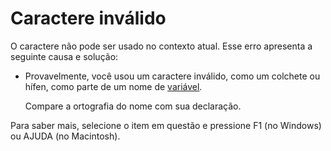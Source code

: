 
# Caractere inválido

O caractere não pode ser usado no contexto atual. Esse erro apresenta a seguinte causa e solução:



- Provavelmente, você usou um caractere inválido, como um colchete ou hífen, como parte de um nome de [variável](b8bdf64f-5920-1ae9-16d0-b26d09524a30.md).
    
    Compare a ortografia do nome com sua declaração.
    

Para saber mais, selecione o item em questão e pressione F1 (no Windows) ou AJUDA (no Macintosh).
